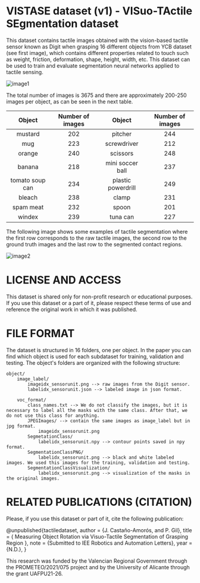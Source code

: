 # VISTASE dataset (v1) - VISuo-TActile SEgmentation dataset

This dataset contains tactile images obtained with the vision-based tactile sensor known as Digit when grasping 16 different objects from YCB dataset (see first image), which contains different properties related to touch such as weight, friction, deformation, shape, height, width, etc. This dataset can be used to train and evaluate segmentation neural networks applied to tactile sensing. 

![image1](https://github.com/AUROVA-LAB/aurova_grasping/tree/main/Tactile_sensing/Digit_sensor/Tactile_segmentation/figures/tactile_segmentation_dataset.png?raw=true)



The total number of images is 3675 and there are approximately 200-250 images per object, as can be seen in the next table.

| Object  | Number of images | Object | Number of images
| :-------------: |:-------------:| :-------------: |:-------------:|
| mustard      |     202 | pitcher | 244
| mug      | 223   | screwdriver | 212
| orange      | 240     | scissors | 248
| banana |      218    | mini soccer ball | 237
tomato soup can | 234 | plastic powerdrill | 249
bleach | 238   | clamp | 231
spam meat | 232 | spoon | 201
windex | 239 | tuna can | 227


The following image shows some examples of tactile segmentation where the first row corresponds to the raw tactile images, the second row to the ground truth images and the last row to the segmented contact regions. 

![image2](https://github.com/AUROVA-LAB/aurova_grasping/tree/main/Tactile_sensing/Digit_sensor/Tactile_segmentation/figures/segmentation_examples.png?raw=true)


# LICENSE AND ACCESS
This dataset is shared only for non-profit research or educational purposes. If you use this dataset or a part of it, please respect these terms of use and reference the original work in which it was published.

# FILE FORMAT
The dataset is structured in 16 folders, one per object. In the paper you can find which object is used for each subdataset for training, validation and testing. The object's folders are organized with the following structure:

    object/
        image_label/
            imageidx_sensorunit.png --> raw images from the Digit sensor.
            labelidx_sensorunit.json --> labeled image in json format.
        
        voc_format/
            class_names.txt --> We do not classify the images, but it is necessary to label all the masks with the same class. After that, we do not use this class for anything.
            JPEGImages/ --> contain the same images as image_label but in jpg format.
                imageidx_sensorunit.png
            SegmetationClass/ 
                labelidx_sensorunit.npy --> contour points saved in npy format.
            SegmentationClassPNG/
                labelidx_sensorunit.png --> black and white labeled images. We used this images for the training, validation and testing.
            SegmentationClassVisualization/
                labelidx_sensorunit.png --> visualization of the masks in the original images.
                

# RELATED PUBLICATIONS (CITATION)
Please, if you use this dataset or part of it, cite the following publication:


  @unpublished{tactiledataset,
    author = {J. Castaño-Amorós, and P. Gil},
    title = { Measuring Object Rotation via Visuo-Tactile Segmentation of Grasping
Region },
    note = {Submitted to IEE Robotics and Automation Letters},
    year = {N.D.},
  }
  
This research was funded by the Valencian Regional Government through the PROMETEO/2021/075 project and by the University of Alicante through the grant UAFPU21-26.